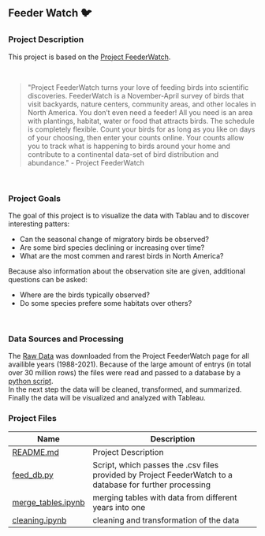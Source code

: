 ## Feeder Watch :bird:

### Project Description

This project is based on the [Project FeederWatch](https://feederwatch.org/about/project-overview/).

<br/>

> "Project FeederWatch turns your love of feeding birds into scientific discoveries. FeederWatch is a November-April survey of birds that visit backyards, nature centers, community areas, and other locales in North America. You don’t even need a feeder! All you need is an area with plantings, habitat, water or food that attracts birds. The schedule is completely flexible. Count your birds for as long as you like on days of your choosing, then enter your counts online. Your counts allow you to track what is happening to birds around your home and contribute to a continental data-set of bird distribution and abundance." - Project FeederWatch

<br/>

### Project Goals

The goal of this project is to visualize the data with Tablau and to discover interesting patters:

- Can the seasonal change of migratory birds be observed?
- Are some bird species declining or increasing over time?
- What are the most commen and rarest birds in North America?

Because also information about the observation site are given, additional questions can be asked:

- Where are the birds typically observed?
- Do some species prefere some habitats over others?

<br/>

### Data Sources and Processing

The [Raw Data](https://feederwatch.org/explore/raw-dataset-requests/) was downloaded from the Project FeederWatch page for all availible years (1988-2021). Because of the large amount of entrys (in total over 30 million rows) the files were read and passed to a database by a [python script](feed_db.py).
<br/>
In the next step the data will be cleaned, transformed, and summarized.
<br/>
Finally the data will be visualized and analyzed with Tableau.

### Project Files

| Name | Description |
| ------------- | ------------- |
| [README.md](README.md)  | Project Description  |
| [feed_db.py](feed_db.py)  | Script, which passes the .csv files provided by Project FeederWatch to a database for further processing  |
|[merge_tables.ipynb](merge_tables.ipynb)| merging tables with data from different years into one |
| [cleaning.ipynb](cleaning.ipynb) | cleaning and transformation of the data |